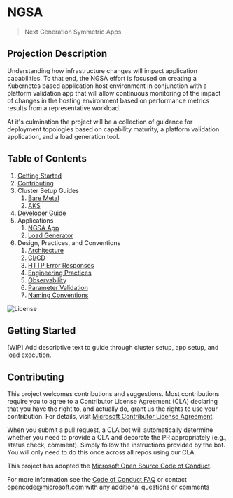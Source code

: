 # NGSA

> Next Generation Symmetric Apps

## Projection Description

Understanding how infrastructure changes will impact application capabilities.  To that end, the NGSA effort is focused on creating a Kubernetes based application host environment in conjunction with a platform validation app that will allow continuous monitoring of the impact of changes in the hosting environment based on performance metrics results from a representative workload.

At it's culmination the project will be a collection of guidance for deployment topologies based on capability maturity, a platform validation application, and a load generation tool.

## Table of Contents

1. [Getting Started](#getting-started)
2. [Contributing](#contributing)
3. Cluster Setup Guides
   1. [Bare Metal](./IaC/BareMetal/README.md)
   2. [AKS](https://github.com/retaildevcrews/ngsa/blob/main/IaC/AKS/README.md)
4. [Developer Guide](/docs/developer.md)
5. Applications
   1. [NGSA App](/src/ngsa/README.md)
   2. [Load Generator](/src/loderunner/README.md)
6. Design, Practices, and Conventions
   1. [Architecture](/docs/ApplicationArch.md)
   2. [CI/CD](/docs/CICD.md)
   3. [HTTP Error Responses](/docs/HttpErrorResponses)
   4. [Engineering Practices](/docs/EngineeringPractices.md)
   5. [Observability](/docs/Observability.md)
   6. [Parameter Validation](/docs/ParameterValidation.md)
   7. [Naming Conventions](/docs/NamingConvention.md)

![License](https://img.shields.io/badge/license-MIT-green.svg)

## Getting Started

[WIP] Add descriptive text to guide through cluster setup, app setup, and load execution.

## Contributing

This project welcomes contributions and suggestions. Most contributions require you to agree to a
Contributor License Agreement (CLA) declaring that you have the right to, and actually do, grant us
the rights to use your contribution. For details, visit [Microsoft Contributor License Agreement](https://cla.opensource.microsoft.com).

When you submit a pull request, a CLA bot will automatically determine whether you need to provide
a CLA and decorate the PR appropriately (e.g., status check, comment). Simply follow the instructions
provided by the bot. You will only need to do this once across all repos using our CLA.

This project has adopted the [Microsoft Open Source Code of Conduct](https://opensource.microsoft.com/codeofconduct/).

For more information see the [Code of Conduct FAQ](https://opensource.microsoft.com/codeofconduct/faq/) or
contact [opencode@microsoft.com](mailto:opencode@microsoft.com) with any additional questions or comments
